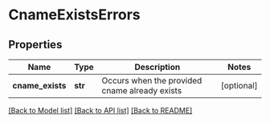 # CnameExistsErrors

## Properties
Name | Type | Description | Notes
------------ | ------------- | ------------- | -------------
**cname_exists** | **str** | Occurs when the provided cname already exists | [optional] 

[[Back to Model list]](../README.md#documentation-for-models) [[Back to API list]](../README.md#documentation-for-api-endpoints) [[Back to README]](../README.md)


